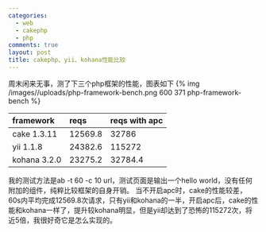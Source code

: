 ```yaml
--- 
categories: 
  - web
  - cakephp
  - php
comments: true
layout: post
title: cakephp、yii、kohana性能比较
---
```

周末闲来无事，测了下三个php框架的性能，图表如下
{% img /images//uploads/php-framework-bench.png 600 371 php-framework-bench %}

| framework | reqs | reqs with apc |
| :--------- | :---- | :------------- |
| cake 1.3.11 | 12569.8 | 32786
| yii 1.1.8 | 24382.6 | 115272
| kohana 3.2.0 | 23275.2 | 32784.4

我的测试方法是ab -t 60 -c 10 url，测试页面是输出一个hello world，没有任何附加的组件，纯粹比较框架的自身开销。
当不开启apc时，cake的性能较差，60s内平均完成12569.8次请求，只有yii和kohana的一半，开启apc后，cake的性能和kohana一样了，提升较kohana明显，但是yii却达到了恐怖的115272次，将近5倍，我很好奇它是怎么实现的。
